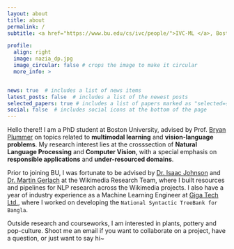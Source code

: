 ```yaml
---
layout: about
title: about
permalink: /
subtitle: <a href="https://www.bu.edu/cs/ivc/people/">IVC-ML </a>, Boston University Boston, MA. 

profile:
  align: right
  image: nazia_dp.jpg
  image_circular: false # crops the image to make it circular
  more_info: >


news: true  # includes a list of news items
latest_posts: false  # includes a list of the newest posts
selected_papers: true # includes a list of papers marked as "selected={true}"
social: false  # includes social icons at the bottom of the page
---
```


Hello there!! I am a PhD student at Boston University, advised by Prof. [Bryan Plummer](https://bryanplummer.com/) on topics related to **multimodal learning** and **vision-language problems**. My research interest lies at the crosssection of **Natural Language Processing** and **Computer Vision**, with a special emphasis on **responsible applications** and **under-resourced domains**.

Prior to joining BU, I was fortunate to be advised by [Dr. Isaac Johnson](https://isaacjoh.com/) and [Dr. Martin Gerlach](https://martingerlach.github.io/about/) at the Wikimedia Research Team, where I built resources and pipelines for NLP research across the Wikimedia projects. I also have a year of industry experience as a Machine Learning Engineer at [Giga Tech Ltd.](https://gigatechltd.com/), where I worked on developing the `National Syntactic TreeBank for Bangla`. 

Outside research and courseworks, I am interested in plants, pottery and pop-culture. Shoot me an email if you want to collaborate on a project, have a question, or just want to say hi~
